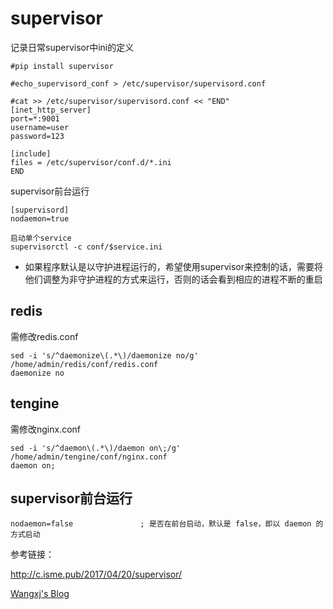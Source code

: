 # supervisor
记录日常supervisor中ini的定义
```
#pip install supervisor

#echo_supervisord_conf > /etc/supervisor/supervisord.conf

#cat >> /etc/supervisor/supervisord.conf << "END" 
[inet_http_server]    
port=*:9001        
username=user              
password=123  
 
[include]
files = /etc/supervisor/conf.d/*.ini
END
```
supervisor前台运行
```
[supervisord]
nodaemon=true
```

```
启动单个service
supervisorctl -c conf/$service.ini
```


* 如果程序默认是以守护进程运行的，希望使用supervisor来控制的话，需要将他们调整为非守护进程的方式来运行，否则的话会看到相应的进程不断的重启
## redis
需修改redis.conf
```
sed -i 's/^daemonize\(.*\)/daemonize no/g' /home/admin/redis/conf/redis.conf
daemonize no
```

## tengine
需修改nginx.conf
```
sed -i 's/^daemon\(.*\)/daemon on\;/g' /home/admin/tengine/conf/nginx.conf
daemon on;
```
## supervisor前台运行
```
nodaemon=false               ; 是否在前台启动，默认是 false，即以 daemon 的方式启动
```

参考链接：

http://c.isme.pub/2017/04/20/supervisor/

[Wangxj's Blog](http://wangxj.org/2017/03/14/%E4%BD%BF%E7%94%A8supervisord%E5%AE%88%E6%8A%A4%E8%BF%9B%E7%A8%8B%E6%8E%A7%E5%88%B6%E5%A4%9A%E7%A8%8B%E5%BA%8F%E8%BF%90%E8%A1%8C/)
